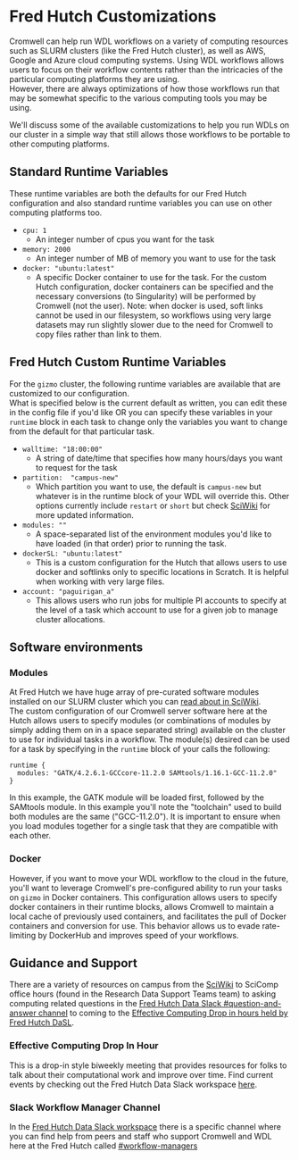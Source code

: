 

# Fred Hutch Customizations

Cromwell can help run WDL workflows on a variety of computing resources such as SLURM clusters (like the Fred Hutch cluster), as well as AWS, Google and Azure cloud computing systems.  Using WDL workflows allows users to focus on their workflow contents rather than the intricacies of the particular computing platforms they are using.  
However, there are always optimizations of how those workflows run that may be somewhat specific to the various computing tools you may be using.  

We'll discuss some of the available customizations to help you run WDLs on our cluster in a simple way that still allows those workflows to be portable to other computing platforms.  


## Standard Runtime Variables
These runtime variables are both the defaults for our Fred Hutch configuration and also standard runtime variables you can use on other computing platforms too. 

- `cpu: 1`
  - An integer number of cpus you want for the task
- `memory: 2000`
  - An integer number of MB of memory you want to use for the task
- `docker: "ubuntu:latest"`
  - A specific Docker container to use for the task.  For the custom Hutch configuration, docker containers can be specified and the necessary conversions (to Singularity) will be performed by Cromwell (not the user).  Note: when docker is used, soft links cannot be used in our filesystem, so workflows using very large datasets may run slightly slower due to the need for Cromwell to copy files rather than link to them.  


## Fred Hutch Custom Runtime Variables
For the `gizmo` cluster, the following runtime variables are available that are customized to our configuration.  
What is specified below is the current default as written, you can edit these in the config file if you'd like OR you can specify these variables in your `runtime` block in each task to change only the variables you want to change from the default for that particular task.  


- `walltime: "18:00:00"`
  - A string of date/time that specifies how many hours/days you want to request for the task
- `partition:  "campus-new"`
  - Which partition you want to use, the default is `campus-new` but whatever is in the runtime block of your WDL will override this. Other options currently include `restart` or `short` but check [SciWiki](https://sciwiki.fredhutch.org/scicomputing/) for more updated information. 
- `modules: ""`
  - A space-separated list of the environment modules you'd like to have loaded (in that order) prior to running the task.  
- `dockerSL: "ubuntu:latest"`
  - This is a custom configuration for the Hutch that allows users to use docker and softlinks only to specific locations in Scratch.  It is helpful when working with very large files. 
- `account: "paguirigan_a"`
  - This allows users who run jobs for multiple PI accounts to specify at the level of a task which account to use for a given job to manage cluster allocations.  

## Software environments


### Modules
At Fred Hutch we have huge array of pre-curated software modules installed on our SLURM cluster which you can [read about in SciWiki](https://sciwiki.fredhutch.org/scicomputing/compute_scientificSoftware/).  
The custom configuration of our Cromwell server software here at the Hutch allows users to specify modules (or combinations of modules by simply adding them on in a space separated string) available on the cluster to use for individual tasks in a workflow.  The module(s) desired can be used for a task by specifying in the `runtime` block of your calls the following:

```
runtime {
  modules: "GATK/4.2.6.1-GCCcore-11.2.0 SAMtools/1.16.1-GCC-11.2.0"
}
```

In this example, the GATK module will be loaded first, followed by the SAMtools module.   In this example you'll note the "toolchain" used to build both modules are the same ("GCC-11.2.0").  It is important to ensure when you load modules together for a single task that they are compatible with each other.  

### Docker
However, if you want to move your WDL workflow to the cloud in the future, you'll want to leverage Cromwell's pre-configured ability to run your tasks on `gizmo` in Docker containers.  This configuration allows users to specify docker containers in their runtime blocks, allows Cromwell to maintain a local cache of previously used containers, and facilitates the pull of Docker containers and conversion for use.  This behavior allows us to evade rate-limiting by DockerHub and improves speed of your workflows. 



## Guidance and Support

There are a variety of resources on campus from the [SciWiki](https://sciwiki.fredhutch.org) to SciComp office hours (found in the Research Data Support Teams team) to asking computing related questions in the [Fred Hutch Data Slack #question-and-answer channel](https://fhdata.slack.com/archives/CD3HGJHJT) to coming to the [Effective Computing Drop in hours held by Fred Hutch DaSL](https://fhdata.slack.com/archives/C03T4QPNDA9).

### Effective Computing Drop In Hour
This is a drop-in style biweekly meeting that provides resources for folks to talk about their computational work and improve over time.  Find current events by checking out the Fred Hutch Data Slack workspace [here](https://fhdata.slack.com).

### Slack Workflow Manager Channel
In the [Fred Hutch Data Slack workspace](https://fhdata.slack.com/) there is a specific channel where you can find help from peers and staff who support Cromwell and WDL here at the Fred Hutch called [#workflow-managers](https://fhdata.slack.com/archives/CJFP1NYSZ)

